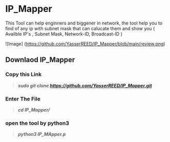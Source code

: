 # IP_Mapper
This Tool can help enginners and biggener in network, the tool help you to find of any ip with subnet mask that can calucate them and show you ( Availble IP's , Subnet Mask, Network-ID, Broadcast-ID )

![Image] (https://github.com/YasserREED/IP_Mapper/blob/main/review.png)

## Downlaod IP_Mapper

### Copy this Link
> ***sudo git clone https://github.com/YasserREED/IP_Mapper.git***

### Enter The File
> ***cd IP_Mapper/***

### open the tool by python3
> ***python3 IP_MApper.p***
